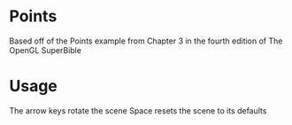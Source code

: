 Points
========
Based off of the Points example from Chapter 3 in the fourth edition of The OpenGL SuperBible

Usage
=====
The arrow keys rotate the scene	
Space resets the scene to its defaults	
